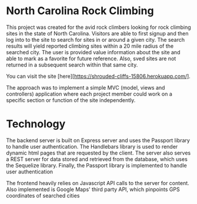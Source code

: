 # North Carolina Rock Climbing
This project was created for the avid rock climbers looking for rock climbing sites in the state of North Carolina.  Visitors are able to first signup and then log into to the site to search for sites in or around a given city.  The search results will yield reported climbing sites within a 20 mile radius of the searched city.  The user is provided value information about the site and able to mark as a favorite for future reference.  Also, sved sites are not returned in a subsequent search within that same city.  

You can visit the site [here][https://shrouded-cliffs-15806.herokuapp.com/].

The approach was to implement a simple MVC (model, views and controllers) application where each project member could work on a specific section or function of the site independently.

# Technology
The backend server is built on Express server and uses the Passport library to handle user authentication.  The Handlebars library is used to render dynamic html pages that are requested by the client.  The server also serves a REST server for data stored and retrieved from the database, which uses the Sequelize library.  Finally, the Passport library is implemented to handle user authentication

The frontend heavily relies on Javascript API calls to the server for content.  Also implemented is Google Maps' third party API, which pinpoints GPS coordinates of searched cities

